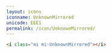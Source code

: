 ```yaml
---
layout: icons
iconname: UnknownMirrored
unicode: EEE1
permalink: /icon/UnknownMirrored/
---
```


``` html
<i class="mi mi-UnknownMirrored"></i>
```

